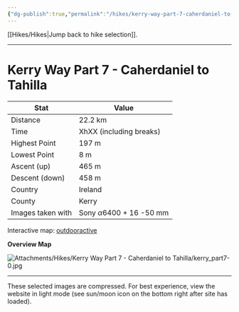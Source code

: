 ```yaml
---
{"dg-publish":true,"permalink":"/hikes/kerry-way-part-7-caherdaniel-to-tahilla/","hide":"true","updated":"2025-06-16T17:15:53.000+02:00"}
---
```


[[Hikes/Hikes\|Jump back to hike selection]].

---
# Kerry Way Part 7 - Caherdaniel to Tahilla 
 
| Stat              | Value                                |
| ----------------- | ------------------------------------ |
| Distance          | 22.2 km                              |
| Time              | XhXX (including breaks)              |
| Highest Point     | 197 m                                |
| Lowest Point      | 8 m                                  |
| Ascent (up)       | 465 m                                |
| Descent (down)    | 458 m                                |
| Country           | Ireland                              |
| County            | Kerry                                |
| Images taken with | Sony $\alpha\text{6400}$ + 16 -50 mm |

Interactive map: [outdooractive](https://www.outdooractive.com/en/route/hiking-trail/southwest-ireland/kerry-way-part-7-caherdaniel-tahilla-after-sneem-/318380146/?share=%7E3ixekcpg%244osshysm)

**Overview Map**

![Attachments/Hikes/Kerry Way Part 7 - Caherdaniel to Tahilla/kerry_part7-0.jpg](/img/user/Attachments/Hikes/Kerry%20Way%20Part%207%20-%20Caherdaniel%20to%20Tahilla/kerry_part7-0.jpg)

---
These selected images are compressed. For best experience, view the website in light mode (see sun/moon icon on the bottom right after site has loaded).